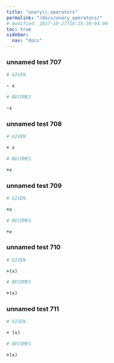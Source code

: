 ```yaml
---
title: "unary\\_operators"
permalink: "/docs/unary_operators/"
# modified: 2017-10-27T16:25:30-04:00
toc: true
sidebar:
  nav: "docs"
---
```

### unnamed test 707
```ruby
# GIVEN

- x

```
```ruby
# BECOMES

-x
```
### unnamed test 708
```ruby
# GIVEN

+ x

```
```ruby
# BECOMES

+x
```
### unnamed test 709
```ruby
# GIVEN

+x

```
```ruby
# BECOMES

+x
```
### unnamed test 710
```ruby
# GIVEN

+(x)

```
```ruby
# BECOMES

+(x)
```
### unnamed test 711
```ruby
# GIVEN

+ (x)

```
```ruby
# BECOMES

+(x)
```

